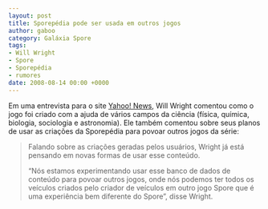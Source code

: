 ```yaml
---
layout: post
title: Sporepédia pode ser usada em outros jogos
author: gaboo
category: Galáxia Spore
tags:
- Will Wright
- Spore
- Sporepédia
- rumores
date: 2008-08-14 00:00 +0000
---
```

Em uma entrevista para o site [Yahoo! News](https://news.yahoo.com/s/nm/20080814/tc_nm/videogames_spore_life_tech_dc_1), Will Wright comentou como o jogo foi criado com a ajuda de vários campos da ciência (física, química, biologia, sociologia e astronomia). Ele também comentou sobre seus planos de usar as criações da Sporepédia para povoar outros jogos da série:

> Falando sobre as criações geradas pelos usuários, Wright já está pensando em novas formas de usar esse conteúdo.
>
> “Nós estamos experimentando usar esse banco de dados de conteúdo para povoar outros jogos, onde nós podemos ter todos os veículos criados pelo criador de veículos em outro jogo Spore que é uma experiência bem diferente do Spore”, disse Wright.

